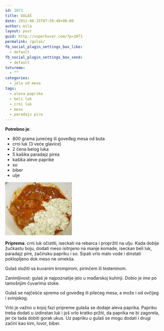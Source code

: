```yaml
---
id: 1071
title: GULAŠ
date: 2011-06-15T07:59:48+00:00
author: mila
layout: post
guid: http://superkuvar.com/?p=1071
permalink: /gulaš/
fb_social_plugin_settings_box_like:
  - default
fb_social_plugin_settings_box_send:
  - default
totvreme:
  - ""
categories:
  - jela od mesa
tags:
  - aleva paprika
  - beli luk
  - crni luk
  - meso
  - paradajz pire
---
```

**Potrebno je**:

  * 800 grama junećeg ili goveđeg mesa od buta
  * crni luk (3 veće glavice)
  * 2 čena belog luka
  * 5 kašika paradajz pirea
  * kašika aleve paprike
  * so
  * biber
  * ulje

<img class="alignnone size-full wp-image-1072" title="gulas" src="/wp-content/uploads/2011/06/gulas-e1308124769551.jpg" alt="" width="216" height="172" /> 

**Priprema**: crni luk očistiti, iseckati na rebarca i propržiti na ulju. Kada dobije žućkastu boju, dodati meso isitnjeno na manje komade, iseckan beli luk, paradajz pire, začinsku papriku i so. Sipati vrlo malo vode i dinstati poklopljeno dok meso ne omekša.

Gulaš služiti sa kuvanim krompirom, pirinčem ili testeninom.

Zanimljivost: gulaš je najpoznatije jelo u mađarskoj kuhinji. Dobio je ime po tamošnjim čuvarima stoke.

Gulaš se najčešće sprema od goveđeg ili pilećeg mesa, a može i od ovčijeg i svinjskog.

Vrlo je važno u kojoj fazi pripreme gulaša se dodaje aleva paprika. Papriku treba dodati u izdinstan luk i još vrlo kratko pržiti, da paprika ne bi zagorela, jer će tada dobiti gorak ukus. Uz papriku u gulaš se mogu dodati i drugi začini kao kim, lovor, biber.